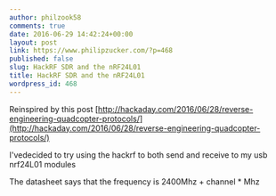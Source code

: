 ```yaml
---
author: philzook58
comments: true
date: 2016-06-29 14:42:24+00:00
layout: post
link: https://www.philipzucker.com/?p=468
published: false
slug: HackRF SDR and the nRF24L01
title: HackRF SDR and the nRF24L01
wordpress_id: 468
---
```


Reinspired by this post [http://hackaday.com/2016/06/28/reverse-engineering-quadcopter-protocols/](http://hackaday.com/2016/06/28/reverse-engineering-quadcopter-protocols/)

I'vedecided to try using the hackrf to both send and receive to my usb nrf24L01 modules

The datasheet says that the frequency is 2400Mhz + channel * Mhz

